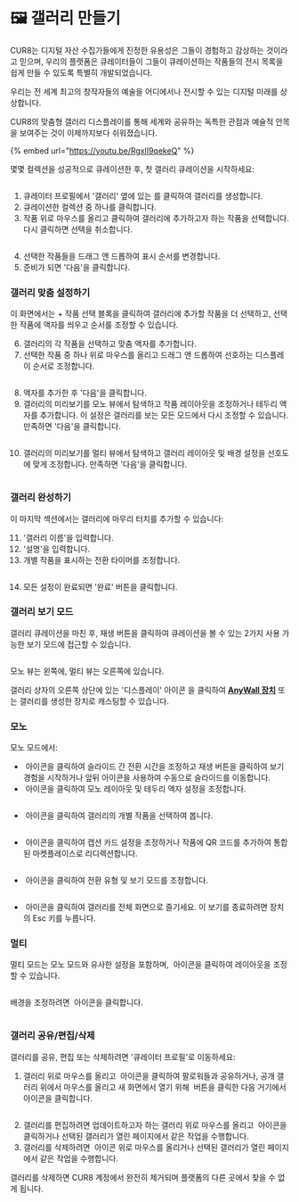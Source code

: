 # 🖼️ 갤러리 만들기

CUR8는 디지털 자산 수집가들에게 진정한 유용성은 그들이 경험하고 감상하는 것이라고 믿으며, 우리의 플랫폼은 큐레이터들이 그들이 큐레이션하는 작품들의 전시 목록을 쉽게 만들 수 있도록 특별히 개발되었습니다.

우리는 전 세계 최고의 창작자들의 예술을 어디에서나 전시할 수 있는 디지털 미래를 상상합니다.

CUR8의 맞춤형 갤러리 디스플레이를 통해 세계와 공유하는 독특한 관점과 예술적 안목을 보여주는 것이 이제까지보다 쉬워졌습니다.

{% embed url="https://youtu.be/RgxlI9qekeQ" %}

몇몇 컬렉션을 성공적으로 큐레이션한 후, 첫 갤러리 큐레이션을 시작하세요:

<figure><img src="../../.gitbook/assets/Screenshot 2025-03-21 at 10.03.27.png" alt=""><figcaption></figcaption></figure>

1. 큐레이터 프로필에서 '갤러리' 옆에 있는 <img src="../../.gitbook/assets/Screenshot 2024-04-12 at 08.27.05.png" alt="" data-size="line">를 클릭하여 갤러리를 생성합니다.
2. 큐레이션한 컬렉션 중 하나를 클릭합니다.
3. 작품 위로 마우스를 올리고 클릭하여 갤러리에 추가하고자 하는 작품을 선택합니다. 다시 클릭하면 선택을 취소합니다.

<figure><img src="../../.gitbook/assets/Screenshot 2025-03-21 at 10.07.32.png" alt=""><figcaption></figcaption></figure>

4. 선택한 작품들을 드래그 앤 드롭하여 표시 순서를 변경합니다.
5. 준비가 되면 '다음'을 클릭합니다.

### 갤러리 맞춤 설정하기

이 화면에서는 + 작품 선택 블록을 클릭하여 갤러리에 추가할 작품을 더 선택하고, 선택한 작품에 액자를 씌우고 순서를 조정할 수 있습니다.

6. 갤러리의 각 작품을 선택하고 맞춤 액자를 추가합니다.
7. 선택한 작품 중 하나 위로 마우스를 올리고 드래그 앤 드롭하여 선호하는 디스플레이 순서로 조정합니다.

<figure><img src="../../.gitbook/assets/Untitled design (1) (1).gif" alt=""><figcaption></figcaption></figure>

8. 액자를 추가한 후 '다음'을 클릭합니다.
9. 갤러리의 미리보기를 모노 뷰에서 탐색하고 작품 레이아웃을 조정하거나 테두리 액자를 추가합니다. 이 설정은 갤러리를 보는 모든 모드에서 다시 조정할 수 있습니다. 만족하면 '다음'을 클릭합니다.

<figure><img src="../../.gitbook/assets/Screenshot 2025-03-21 at 10.11.15.png" alt=""><figcaption></figcaption></figure>

10. 갤러리의 미리보기를 멀티 뷰에서 탐색하고 갤러리 레이아웃 및 배경 설정을 선호도에 맞게 조정합니다. 만족하면 '다음'을 클릭합니다.

<figure><img src="../../.gitbook/assets/Screenshot 2025-03-21 at 10.12.08.png" alt=""><figcaption></figcaption></figure>

### 갤러리 완성하기

이 마지막 섹션에서는 갤러리에 마무리 터치를 추가할 수 있습니다:

11. '갤러리 이름'을 입력합니다.
12. '설명'을 입력합니다.
13. 개별 작품을 표시하는 전환 타이머를 조정합니다.

<figure><img src="../../.gitbook/assets/Screenshot 2025-03-21 at 10.13.37.png" alt=""><figcaption></figcaption></figure>

14. 모든 설정이 완료되면 '완료' 버튼을 클릭합니다.

### 갤러리 보기 모드

갤러리 큐레이션을 마친 후, 재생 버튼을 클릭하여 큐레이션을 볼 수 있는 2가지 사용 가능한 보기 모드에 접근할 수 있습니다.

<figure><img src="../../.gitbook/assets/Screenshot 2025-03-21 at 10.15.29.png" alt=""><figcaption></figcaption></figure>

모노 뷰는 왼쪽에, 멀티 뷰는 오른쪽에 있습니다.

갤러리 상자의 오른쪽 상단에 있는 '디스플레이' 아이콘 <img src="../../.gitbook/assets/Screenshot 2025-01-03 at 12.03.25.png" alt="" data-size="line">을 클릭하여 [**AnyWall 장치**](https://www.anywall.io) 또는 갤러리를 생성한 장치로 캐스팅할 수 있습니다.

### 모노

모노 모드에서:

* <img src="../../.gitbook/assets/Screenshot 2024-04-12 at 10.21.08.png" alt="" data-size="line"> 아이콘을 클릭하여 슬라이드 간 전환 시간을 조정하고 재생 버튼을 클릭하여 보기 경험을 시작하거나 앞뒤 아이콘을 사용하여 수동으로 슬라이드를 이동합니다.
* <img src="../../.gitbook/assets/Screenshot 2024-04-12 at 10.18.36.png" alt="" data-size="line"> 아이콘을 클릭하여 모노 레이아웃 및 테두리 액자 설정을 조정합니다.

<figure><img src="../../.gitbook/assets/Screenshot 2024-07-10 at 15.32.43.png" alt=""><figcaption></figcaption></figure>

* <img src="../../.gitbook/assets/Screenshot 2024-04-12 at 10.23.12.png" alt="" data-size="line"> 아이콘을 클릭하여 갤러리의 개별 작품을 선택하여 봅니다.

<figure><img src="../../.gitbook/assets/Screenshot 2024-07-10 at 15.33.41.png" alt=""><figcaption></figcaption></figure>

* <img src="../../.gitbook/assets/Screenshot 2024-07-10 at 15.35.31.png" alt="" data-size="line"> 아이콘을 클릭하여 캡션 카드 설정을 조정하거나 작품에 QR 코드를 추가하여 통합된 마켓플레이스로 리디렉션합니다.

<figure><img src="../../.gitbook/assets/Screenshot 2024-07-10 at 15.36.04.png" alt=""><figcaption></figcaption></figure>

* <img src="../../.gitbook/assets/Screenshot 2024-04-12 at 10.26.05.png" alt="" data-size="line"> 아이콘을 클릭하여 전환 유형 및 보기 모드를 조정합니다.

<figure><img src="../../.gitbook/assets/Screenshot 2024-07-10 at 15.34.37.png" alt=""><figcaption></figcaption></figure>

* <img src="../../.gitbook/assets/Screenshot 2024-04-12 at 11.22.57.png" alt="" data-size="line"> 아이콘을 클릭하여 갤러리를 전체 화면으로 즐기세요. 이 보기를 종료하려면 장치의 Esc 키를 누릅니다.

### 멀티

멀티 모드는 모노 모드와 유사한 설정을 포함하며, <img src="../../.gitbook/assets/Screenshot 2024-04-12 at 11.28.36.png" alt="" data-size="line"> 아이콘을 클릭하여 레이아웃을 조정할 수 있습니다.

<figure><img src="../../.gitbook/assets/Screenshot 2024-07-11 at 15.55.14.png" alt=""><figcaption></figcaption></figure>

배경을 조정하려면 <img src="../../.gitbook/assets/Screenshot 2024-04-12 at 11.29.15.png" alt="" data-size="line"> 아이콘을 클릭합니다.

<figure><img src="../../.gitbook/assets/Screenshot 2024-07-10 at 15.39.29.png" alt=""><figcaption></figcaption></figure>

### 갤러리 공유/편집/삭제

갤러리를 공유, 편집 또는 삭제하려면 '큐레이터 프로필'로 이동하세요:

1. 갤러리 위로 마우스를 올리고 <img src="../../.gitbook/assets/Screenshot 2024-07-10 at 15.26.24.png" alt="" data-size="line"> 아이콘을 클릭하여 팔로워들과 공유하거나, 공개 갤러리 위에서 마우스를 올리고 새 화면에서 열기 위해 <img src="../../.gitbook/assets/Screenshot 2024-07-11 at 15.56.45.png" alt="" data-size="line"> 버튼을 클릭한 다음 거기에서 <img src="../../.gitbook/assets/Screenshot 2024-07-10 at 15.26.24.png" alt="" data-size="line"> 아이콘을 클릭합니다.

<figure><img src="../../.gitbook/assets/Screenshot 2025-01-03 at 13.32.58.png" alt=""><figcaption></figcaption></figure>

2. 갤러리를 편집하려면 업데이트하고자 하는 갤러리 위로 마우스를 올리고 <img src="../../.gitbook/assets/Screenshot 2024-04-12 at 11.39.40.png" alt="" data-size="line"> 아이콘을 클릭하거나 선택된 갤러리가 열린 페이지에서 같은 작업을 수행합니다.
3. 갤러리를 삭제하려면 <img src="../../.gitbook/assets/Screenshot 2024-04-12 at 11.40.39.png" alt="" data-size="line"> 아이콘 위로 마우스를 올리거나 선택된 갤러리가 열린 페이지에서 같은 작업을 수행합니다.

갤러리를 삭제하면 CUR8 계정에서 완전히 제거되며 플랫폼의 다른 곳에서 찾을 수 없게 됩니다.